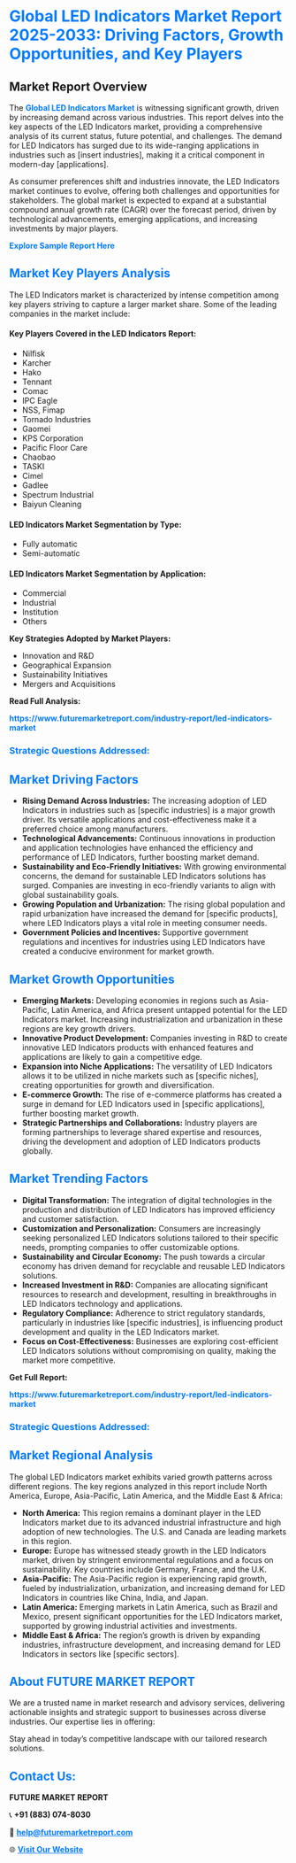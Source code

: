 <h1 style="color: #007BFF;">Global LED Indicators Market Report 2025-2033: Driving Factors, Growth Opportunities, and Key Players</h1>

<section id="overview">
<h2>Market Report Overview</h2>
<p>The <a href="https://www.futuremarketreport.com/industry-report/led-indicators-market" style="color: #007BFF; text-decoration: none;"><strong>Global LED Indicators Market</strong></a> is witnessing significant growth, driven by increasing demand across various industries. This report delves into the key aspects of the LED Indicators market, providing a comprehensive analysis of its current status, future potential, and challenges. The demand for LED Indicators has surged due to its wide-ranging applications in industries such as [insert industries], making it a critical component in modern-day [applications].</p>
<p>As consumer preferences shift and industries innovate, the LED Indicators market continues to evolve, offering both challenges and opportunities for stakeholders. The global market is expected to expand at a substantial compound annual growth rate (CAGR) over the forecast period, driven by technological advancements, emerging applications, and increasing investments by major players.</p>
</section>

<section id="overview">
<p><a href="https://www.futuremarketreport.com/request-sample/reportId=34024" style="color: #007BFF; text-decoration: none;"><strong>Explore Sample Report Here</strong></a></p>
</section>

<section id="key-players">
<h2 style="color: #007BFF;">Market Key Players Analysis</h2>
<p>The LED Indicators market is characterized by intense competition among key players striving to capture a larger market share. Some of the leading companies in the market include:</p>
<h4>Key Players Covered in the LED Indicators Report:</h4>
<ul><li>Nilfisk</li><li>Karcher</li><li>Hako</li><li>Tennant</li><li>Comac</li><li>IPC Eagle</li><li>NSS, Fimap</li><li>Tornado Industries</li><li>Gaomei</li><li>KPS Corporation</li><li>Pacific Floor Care</li><li>Chaobao</li><li>TASKI</li><li>Cimel</li><li>Gadlee</li><li>Spectrum Industrial</li><li>Baiyun Cleaning</li></ul>
<h4>LED Indicators Market Segmentation by Type:</h4>
<ul><li>Fully automatic</li><li>Semi-automatic</li></ul>

<h4>LED Indicators Market Segmentation by Application:</h4>
<ul><li>Commercial</li><li>Industrial</li><li>Institution</li><li>Others</li></ul>
<p><strong>Key Strategies Adopted by Market Players:</strong></p>
<ul>
<li>Innovation and R&D</li>
<li>Geographical Expansion</li>
<li>Sustainability Initiatives</li>
<li>Mergers and Acquisitions</li>
</ul>
</section>

<section>
<p><strong>Read Full Analysis: </strong></p><a href="https://www.futuremarketreport.com/industry-report/led-indicators-market" style="color: #007BFF; text-decoration: none;"><strong>https://www.futuremarketreport.com/industry-report/led-indicators-market</strong></a>
<h3 style="color: #007BFF;">Strategic Questions Addressed:</h3>
</section>

<section id="driving-factors">
<h2 style="color: #007BFF;">Market Driving Factors</h2>
<ul>
<li><strong>Rising Demand Across Industries:</strong> The increasing adoption of LED Indicators in industries such as [specific industries] is a major growth driver. Its versatile applications and cost-effectiveness make it a preferred choice among manufacturers.</li>
<li><strong>Technological Advancements:</strong> Continuous innovations in production and application technologies have enhanced the efficiency and performance of LED Indicators, further boosting market demand.</li>
<li><strong>Sustainability and Eco-Friendly Initiatives:</strong> With growing environmental concerns, the demand for sustainable LED Indicators solutions has surged. Companies are investing in eco-friendly variants to align with global sustainability goals.</li>
<li><strong>Growing Population and Urbanization:</strong> The rising global population and rapid urbanization have increased the demand for [specific products], where LED Indicators plays a vital role in meeting consumer needs.</li>
<li><strong>Government Policies and Incentives:</strong> Supportive government regulations and incentives for industries using LED Indicators have created a conducive environment for market growth.</li>
</ul>
</section>

<section id="growth-opportunities">
<h2 style="color: #007BFF;">Market Growth Opportunities</h2>
<ul>
<li><strong>Emerging Markets:</strong> Developing economies in regions such as Asia-Pacific, Latin America, and Africa present untapped potential for the LED Indicators market. Increasing industrialization and urbanization in these regions are key growth drivers.</li>
<li><strong>Innovative Product Development:</strong> Companies investing in R&D to create innovative LED Indicators products with enhanced features and applications are likely to gain a competitive edge.</li>
<li><strong>Expansion into Niche Applications:</strong> The versatility of LED Indicators allows it to be utilized in niche markets such as [specific niches], creating opportunities for growth and diversification.</li>
<li><strong>E-commerce Growth:</strong> The rise of e-commerce platforms has created a surge in demand for LED Indicators used in [specific applications], further boosting market growth.</li>
<li><strong>Strategic Partnerships and Collaborations:</strong> Industry players are forming partnerships to leverage shared expertise and resources, driving the development and adoption of LED Indicators products globally.</li>
</ul>
</section>

<section id="trending-factors">
<h2 style="color: #007BFF;">Market Trending Factors</h2>
<ul>
<li><strong>Digital Transformation:</strong> The integration of digital technologies in the production and distribution of LED Indicators has improved efficiency and customer satisfaction.</li>
<li><strong>Customization and Personalization:</strong> Consumers are increasingly seeking personalized LED Indicators solutions tailored to their specific needs, prompting companies to offer customizable options.</li>
<li><strong>Sustainability and Circular Economy:</strong> The push towards a circular economy has driven demand for recyclable and reusable LED Indicators solutions.</li>
<li><strong>Increased Investment in R&D:</strong> Companies are allocating significant resources to research and development, resulting in breakthroughs in LED Indicators technology and applications.</li>
<li><strong>Regulatory Compliance:</strong> Adherence to strict regulatory standards, particularly in industries like [specific industries], is influencing product development and quality in the LED Indicators market.</li>
<li><strong>Focus on Cost-Effectiveness:</strong> Businesses are exploring cost-efficient LED Indicators solutions without compromising on quality, making the market more competitive.</li>
</ul>
</section>

<section>
<p><strong>Get Full Report: </strong></p><a href="https://www.futuremarketreport.com/industry-report/led-indicators-market" style="color: #007BFF; text-decoration: none;"><strong>https://www.futuremarketreport.com/industry-report/led-indicators-market</strong></a>
<h3 style="color: #007BFF;">Strategic Questions Addressed:</h3>
</section>


<section id="regional-analysis">
<h2 style="color: #007BFF;">Market Regional Analysis</h2>
<p>The global LED Indicators market exhibits varied growth patterns across different regions. The key regions analyzed in this report include North America, Europe, Asia-Pacific, Latin America, and the Middle East & Africa:</p>
<ul>
<li><strong>North America:</strong> This region remains a dominant player in the LED Indicators market due to its advanced industrial infrastructure and high adoption of new technologies. The U.S. and Canada are leading markets in this region.</li>
<li><strong>Europe:</strong> Europe has witnessed steady growth in the LED Indicators market, driven by stringent environmental regulations and a focus on sustainability. Key countries include Germany, France, and the U.K.</li>
<li><strong>Asia-Pacific:</strong> The Asia-Pacific region is experiencing rapid growth, fueled by industrialization, urbanization, and increasing demand for LED Indicators in countries like China, India, and Japan.</li>
<li><strong>Latin America:</strong> Emerging markets in Latin America, such as Brazil and Mexico, present significant opportunities for the LED Indicators market, supported by growing industrial activities and investments.</li>
<li><strong>Middle East & Africa:</strong> The region’s growth is driven by expanding industries, infrastructure development, and increasing demand for LED Indicators in sectors like [specific sectors].</li>
</ul>
</section>

<footer>
<h2 style="color: #007BFF;">About FUTURE MARKET REPORT</h2>
<p>We are a trusted name in market research and advisory services, delivering actionable insights and strategic support to businesses across diverse industries. Our expertise lies in offering:</p>

<p>Stay ahead in today’s competitive landscape with our tailored research solutions.</p>

<h2 style="color: #007BFF;">Contact Us:</h2>
<p><strong>FUTURE MARKET REPORT</strong></p>
<p>📞 <strong>+91 (883) 074-8030</strong></p>
<p>📧 <strong><a href="mailto:help@futuremarketreport.com" style="color: #007BFF;">help@futuremarketreport.com</a></strong></p>
<p>🌐 <strong><a href="https://www.futuremarketreport.com/" style="color: #007BFF;">Visit Our Website</a></strong></p>
</footer>